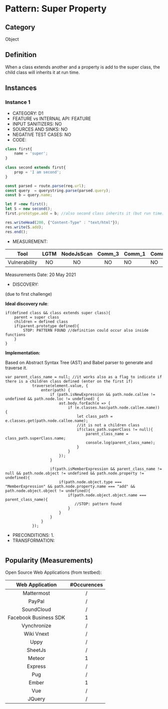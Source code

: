 # Pattern: Super Property

## Category

Object

## Definition

When a class extends another and a property is add to the super class, the child class will inherits it at run time.

## Instances

### Instance 1

- CATEGORY: D1
- FEATURE vs INTERNAL API: FEATURE
- INPUT SANITIZERS: NO
- SOURCES AND SINKS: NO
- NEGATIVE TEST CASES: NO
- CODE:

```javascript
class first{
    name = 'super';
}
 
class second extends first{
    prop = 'I am second';
}

const parsed = route.parse(req.url);
const query  = querystring.parse(parsed.query);
const b = query.name;

let F =new first();
let S = new second();
first.prototype.add = b; //also second class inherits it (but run time)

res.writeHead(200, {"Content-Type" : "text/html"});
res.write(S.add);
res.end();
```

- MEASUREMENT:

|     Tool      | LGTM | NodeJsScan | Comm_3 | Comm_1 | Comm_2 | Vulnerable |
| :-----------: | :--: | :--------: | :------: | ------- | --------- | ---------- |
| Vulnerability |  NO  |     NO     |    NO   |   NO    |     NO    | YES        |
Measurements Date: 20 May 2021

- DISCOVERY:

 (due to first challenge)

**Ideal discovery rule**:

```
if(defined class && class extends super class){
	parent = super class
	children = defined class
	if(parent.prototype defined){
		STOP: PATTERN FOUND //definition could occur also inside functions
	}
}
```

**Implementation:**

Based on Abstract Syntax Tree (AST) and Babel parser to generate and traverse it.

```
var parent_class_name = null; //it works also as a flag to indicate if there is a children class defined (enter on the first if)
            traverse(element.value, {
                enter(path) {
                    if (path.isNewExpression && path.node.callee != undefined && path.node.loc != undefined) {
                        ast.body.forEach(e => {
                            if (e.classes.has(path.node.callee.name)) {
                                let class_path = e.classes.get(path.node.callee.name);
                                //it is not a children class
                                if(class_path.superClass != null){
                                    parent_class_name = class_path.superClass.name;
                                    console.log(parent_class_name);
                                }
                            }
                        });    
                    }
                    
                    if(path.isMemberExpression && parent_class_name != null && path.node.object != undefined && path.node.property != undefined){
                        if(path.node.object.type === "MemberExpression" && path.node.property.name === "add" && path.node.object.object != undefined){
                            if(path.node.object.object.name === parent_class_name){
                               //STOP: pattern found
                            }
                        }
                    }
                }
            });
```

 

- PRECONDITIONS:
   1.
- TRANSFORMATION:
```

```
## Popularity (Measurements)

Open Source Web Applications (from testbed):

|    Web Application    | #Occurences |
| :-------------------: | :---------: |
|      Mattermost       |      /      |
|        PayPal         |      /      |
|      SoundCloud       |      /      |
| Facebook Business SDK |      1      |
|      Vynchronize      |      /      |
|      Wiki Vnext       |      /      |
|         Uppy          |      /      |
|        SheetJs        |      /      |
|        Meteor         |      1      |
|        Express        |      /      |
|          Pug          |      /      |
|         Ember         |      1      |
|          Vue          |      /      |
|        JQuery         |      /      |



